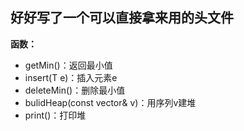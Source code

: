 ## 好好写了一个可以直接拿来用的头文件   
**函数：**  
- getMin()：返回最小值
- insert(T e)：插入元素e
- deleteMin()：删除最小值
- bulidHeap(const vector<T>& v)：用序列v建堆
- print()：打印堆
